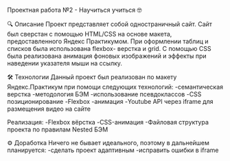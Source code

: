 Проектная работа №2 - Научиться учиться 🤓

🔍 Описание
Проект представляет собой одностраничный сайт.
Сайт был сверстан с помощью HTML/CSS на основе макета, предоставленного Яндекс Практикумом. При оформлении таблиц и списков была использована flexbox- верстка и grid. С помощью CSS была реализована анимация фоновых изображений и эффекты при наведении указателя мыши на ссылку.

🛠 Технологии
Данный проект был реализован по макету Яндекс.Практикум при помощи следующих технологий:
-семантическая верстка
-методология БЭМ
-использование псевдоклассов
-CSS позиционирование
-Flexbox
-анимация
-Youtube API через iframe для размещения видео на сайте

Реализация:
-Flexbox вёрстка
-CSS-анимация
-Файловая структура проекта по правилам Nested БЭМ

⚙ Доработка
Ничего не бывает идеального, поэтому в дальнейшем планируется:
-сделать проект адаптивным 
-исправить ошибки в iframe
